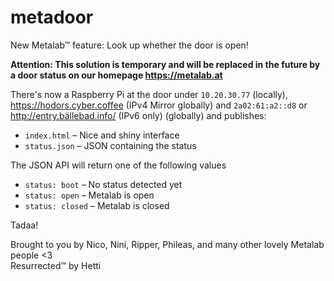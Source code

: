 # metadoor

New Metalab™ feature: Look up whether the door is open!

**Attention: This solution is temporary and will be replaced in the future by a door status on our homepage https://metalab.at**

There's now a Raspberry Pi at the door under ```10.20.30.77``` (locally), https://hodors.cyber.coffee (IPv4 Mirror globally) and ```2a02:61:a2::d8``` or http://entry.bällebad.info/ (IPv6 only) (globally) and publishes:
* ```index.html``` – Nice and shiny interface
* ```status.json``` – JSON containing the status

The JSON API will return one of the following values
* ```status: boot``` – No status detected yet
* ```status: open``` – Metalab is open
* ```status: closed``` – Metalab is closed

Tadaa!

Brought to you by Nico, Nini, Ripper, Phileas, and many other lovely Metalab people <3  
Resurrected™ by Hetti
